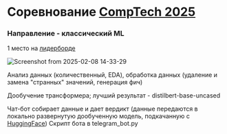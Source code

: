 # Соревнование [CompTech 2025](https://comptech.nsu.ru/)
### Направление - классический ML
1 место на [лидерборде](https://www.codabench.org/competitions/5504/?secret_key=dd48e468-6a08-40e4-9158-16508cb590fd#/results-tab)

![Screenshot from 2025-02-08 14-33-29](https://github.com/user-attachments/assets/869e8d04-95f7-42b4-8b0b-b7d8b34c8a92)

Анализ данных (количественный, EDA), обработка данных (удаление и замена "странных" значений, генерация фич)

Дообучение трансформера; лучший результат - distilbert-base-uncased

Чат-бот собирает данные и дает вердикт (данные передаются в локально развернутую дообученную модель, подкачанную с [HuggingFace](https://huggingface.co/Gnider/kompt_distil_v1))
Скрипт бота в telegram_bot.py
